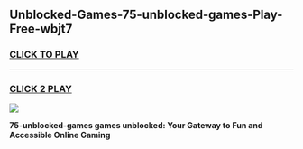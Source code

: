 
## Unblocked-Games-75-unblocked-games-Play-Free-wbjt7
<h3>
<a href="https://premium76.site?title=75-unblocked-games&ref=19M">CLICK TO PLAY</a></h3>
<hr>

<h3>
<a href="https://premium76.site?title=75-unblocked-games&ref=19M">CLICK 2 PLAY</a>
  
</h3>

<a href="https://premium76.site?title=75-unblocked-games&ref=19M"><img src="https://clearcache.store/games.png"></a>


**75-unblocked-games games unblocked: Your Gateway to Fun and Accessible Online Gaming**
